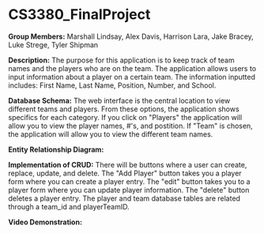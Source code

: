 # CS3380_FinalProject

**Group Members:** Marshall Lindsay, Alex Davis, Harrison Lara, Jake Bracey, Luke Strege, Tyler Shipman

**Description:**
The purpose for this application is to keep track of team names and the players who are on the team. The application allows users to input information about a player on a certain team. The information inputted includes: First Name, Last Name, Position, Number, and School.

**Database Schema:**
The web interface is the central location to view different teams and players. From these options, the application shows specifics for each category. If you click on "Players" the application will allow you to view the player names, #'s, and postition. If "Team" is chosen, the application will allow you to view the different team names. 

**Entity Relationship Diagram:**


**Implementation of CRUD:**
There will be buttons where a user can create, replace, update, and delete. The "Add Player" button takes you a player form where you can create a player entry. The "edit" button takes you to a player form where you can update player information. The "delete" button deletes a player entry. The player and team database tables are related through a team_id and playerTeamID.

**Video Demonstration:**
